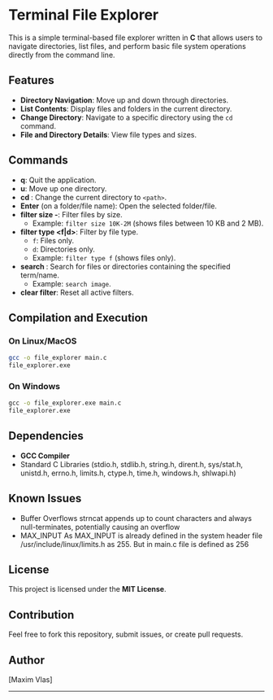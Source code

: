 # Terminal File Explorer

This is a simple terminal-based file explorer written in **C** that allows users to navigate directories, list files, and perform basic file system operations directly from the command line.

## Features
- **Directory Navigation**: Move up and down through directories.
- **List Contents**: Display files and folders in the current directory.
- **Change Directory**: Navigate to a specific directory using the `cd` command.
- **File and Directory Details**: View file types and sizes.

## Commands
- **q**: Quit the application.
- **u**: Move up one directory.
- **cd <path>**: Change the current directory to `<path>`.
- **Enter** (on a folder/file name): Open the selected folder/file.
- **filter size <min>-<max>**: Filter files by size.
    - Example: `filter size 10K-2M` (shows files between 10 KB and 2 MB).
- **filter type <f|d>**: Filter by file type.
    - `f`: Files only.
    - `d`: Directories only.
    - Example: `filter type f` (shows files only).
- **search <term>**: Search for files or directories containing the specified term/name.
    - Example: `search image`.
- **clear filter**: Reset all active filters.

## Compilation and Execution

### On Linux/MacOS
```bash
gcc -o file_explorer main.c
file_explorer.exe
```

### On Windows
```cmd
gcc -o file_explorer.exe main.c
file_explorer.exe
```

## Dependencies
- **GCC Compiler**
- Standard C Libraries (stdio.h, stdlib.h, string.h, dirent.h, sys/stat.h, unistd.h, errno.h, limits.h, ctype.h, time.h, windows.h, shlwapi.h)

## Known Issues
- Buffer Overflows
  strncat appends up to count characters and always null-terminates, potentially causing an overflow
- MAX_INPUT
  As MAX_INPUT is already defined in the system header file /usr/include/linux/limits.h as 255. But in main.c file is defined as 256
  
## License
This project is licensed under the **MIT License**.

## Contribution
Feel free to fork this repository, submit issues, or create pull requests.

## Author
[Maxim Vlas]   

---


